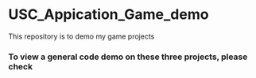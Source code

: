 # USC_Appication_Game_demo
This repository is to demo my game projects 

### To view a general code demo on these three projects, please check 
